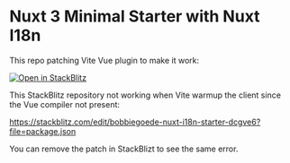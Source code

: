 # Nuxt 3 Minimal Starter with Nuxt I18n

This repo patching Vite Vue plugin to make it work:

[![Open in StackBlitz](https://developer.stackblitz.com/img/open_in_stackblitz.svg)](https://stackblitz.com/github/userquin/nuxt-i18n-stackblitz-starter/tree/userquin/change-logic)

This StackBlitz repository not working when Vite warmup the client since the Vue compiler not present:

https://stackblitz.com/edit/bobbiegoede-nuxt-i18n-starter-dcgve6?file=package.json

You can remove the patch in StackBlizt to see the same error.
